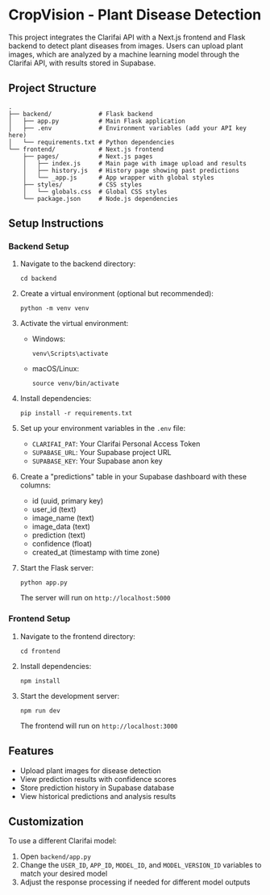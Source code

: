 # CropVision - Plant Disease Detection

This project integrates the Clarifai API with a Next.js frontend and Flask backend to detect plant diseases from images. Users can upload plant images, which are analyzed by a machine learning model through the Clarifai API, with results stored in Supabase.

## Project Structure

```
.
├── backend/             # Flask backend
│   ├── app.py           # Main Flask application
│   ├── .env             # Environment variables (add your API key here)
│   └── requirements.txt # Python dependencies
└── frontend/            # Next.js frontend
    ├── pages/           # Next.js pages
    │   ├── index.js     # Main page with image upload and results
    │   ├── history.js   # History page showing past predictions
    │   └── _app.js      # App wrapper with global styles
    ├── styles/          # CSS styles
    │   └── globals.css  # Global CSS styles
    └── package.json     # Node.js dependencies
```

## Setup Instructions

### Backend Setup

1. Navigate to the backend directory:
   ```
   cd backend
   ```

2. Create a virtual environment (optional but recommended):
   ```
   python -m venv venv
   ```

3. Activate the virtual environment:
   - Windows:
     ```
     venv\Scripts\activate
     ```
   - macOS/Linux:
     ```
     source venv/bin/activate
     ```

4. Install dependencies:
   ```
   pip install -r requirements.txt
   ```

5. Set up your environment variables in the `.env` file:
   - `CLARIFAI_PAT`: Your Clarifai Personal Access Token
   - `SUPABASE_URL`: Your Supabase project URL
   - `SUPABASE_KEY`: Your Supabase anon key

6. Create a "predictions" table in your Supabase dashboard with these columns:
   - id (uuid, primary key)
   - user_id (text)
   - image_name (text)
   - image_data (text)
   - prediction (text)
   - confidence (float)
   - created_at (timestamp with time zone)

7. Start the Flask server:
   ```
   python app.py
   ```
   The server will run on `http://localhost:5000`

### Frontend Setup

1. Navigate to the frontend directory:
   ```
   cd frontend
   ```

2. Install dependencies:
   ```
   npm install
   ```

3. Start the development server:
   ```
   npm run dev
   ```
   The frontend will run on `http://localhost:3000`

## Features

- Upload plant images for disease detection
- View prediction results with confidence scores
- Store prediction history in Supabase database
- View historical predictions and analysis results

## Customization

To use a different Clarifai model:
1. Open `backend/app.py`
2. Change the `USER_ID`, `APP_ID`, `MODEL_ID`, and `MODEL_VERSION_ID` variables to match your desired model
3. Adjust the response processing if needed for different model outputs
